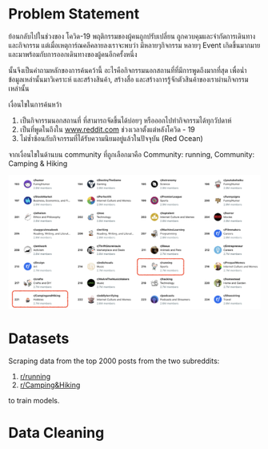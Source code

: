# Problem Statement
ย้อนกลับไปในช่วงของ โควิด-19 พฤติกรรมของผู้คนถูกปรับเปลี่ยน ถูกควบคุมและจำกัดการเดินทาง และกิจกรรม
แต่เมื่อเหตุการ์ณคลีคลายลงเราจะพบว่า มีหลายๆกิจกรรม หลายๆ Event เกิดขึ้นมากมาย และมาพร้อมกับการออกเดินทางของผู้คนอีกครั้งหนึ่ง

นั้นจึงเป็นคำถามหลักของการค้นคว้านี้ อะไรคือกิจกรรมนอกสถานที่ที่มีการพูดถึงมากที่สุด เพื่อน่ำข้อมูลเหล่านั้นมาวิเคราะห์ และสร้างสินค้า, สร้างสื่อ และสร้างการรู้จักตัวสินค้าของเราผ่านกิจกรรมเหล่านั้น

เงื่อนไขในการค้นหว้า
  1. เป็นกิจกรรมนอกสถานที่ ที่สามารถจัดขึ้นได้บ่อยๆ หรือออกไปทำกิจกรรมได้ทุกวัปดาห์
  2. เป็นที่พูดในถึงใน www.reddit.com ช่วงเวลาตั้งแต่หลังโควิด - 19
  3. ไม่ซ้ำซ้อนกับกิจกรรมที่ได้รับความนิยมอยู่แล้วในปัจจุบัน (Red Ocean)

จากเงื่อนไขในด้านบน community ที่ถูกเลือกมาคือ Community: running, Community: Camping & Hiking

![](img/reddit_top_commu.png)

# Datasets

Scraping data from the top 2000 posts from the two subreddits:
1. [r/running](https://www.reddit.com/r/running/)
2. [r/Camping&Hiking](https://www.reddit.com/r/Camping&Hiking/)

to train models.

# Data Cleaning
